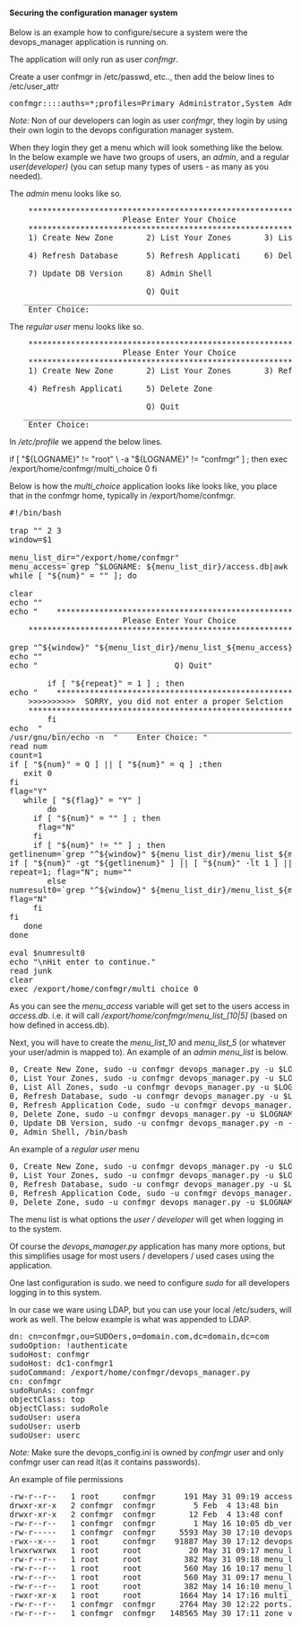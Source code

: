 <h4>Securing the configuration manager system</h4>

Below is an example how to configure/secure a system were the devops_manager application is running on.

The application will only run as user <i>confmgr</i>.

Create a user confmgr in /etc/passwd, etc.., then add the below lines to /etc/user_attr
<pre>
confmgr::::auths=*;profiles=Primary Administrator,System Administrator,Zone Cold Migration,Zone Migration,Zone Configuration,Zone Security,All;defaultpriv=all;lock_after_retries=no
</pre>

<i>Note:</i> Non of our developers can login as user <i>confmgr</i>, they login by using their own login to the devops configuration manager system.

When they login they get a menu which will look something like the below.
In the below example we have two groups of users, an <i>admin</i>, and a regular <i>user(developer)</i> (you can setup many types of users - as many as you needed).

The <i>admin</i> menu looks like so.
<pre>
    *******************************************************************
                        Please Enter Your Choice
    *******************************************************************
    1) Create New Zone       2) List Your Zones       3) List All Zones

    4) Refresh Database      5) Refresh Applicati     6) Delete Zone

    7) Update DB Version     8) Admin Shell

                             Q) Quit
   ____________________________________________________________________
    Enter Choice:
</pre>

The <i>regular user</i> menu looks like so.
<pre>
    *******************************************************************
                        Please Enter Your Choice
    *******************************************************************
    1) Create New Zone       2) List Your Zones       3) Refresh Database

    4) Refresh Applicati     5) Delete Zone

                             Q) Quit
   ____________________________________________________________________
    Enter Choice:
</pre>

In <i>/etc/profile</i> we append the below lines.

if [ "${LOGNAME}" != "root" \
   -a "${LOGNAME}" != "confmgr" ] ; then
    exec /export/home/confmgr/multi_choice 0
fi

Below is how the <i>multi_choice</i> application looks like looks like, you place that in the confmgr home, typically in /export/home/confmgr.
<pre>
#!/bin/bash

trap "" 2 3
window=$1

menu_list_dir="/export/home/confmgr"
menu_access=`grep ^$LOGNAME: ${menu_list_dir}/access.db|awk -F\: '{print $2}'`
while [ "${num}" = "" ]; do

clear
echo ""
echo "    *******************************************************************
                        Please Enter Your Choice
    *******************************************************************"

grep "^${window}" "${menu_list_dir}/menu_list_${menu_access}" |awk -F\, '{print $2}' |pr -3 -a -n\) -d -t -w76
echo ""
echo "                             Q) Quit"

        if [ "${repeat}" = 1 ] ; then
echo "    *******************************************************************
    >>>>>>>>>>  SORRY, you did not enter a proper Selction  <<<<<<<<<<<
    *******************************************************************"
        fi
echo  "   ____________________________________________________________________"
/usr/gnu/bin/echo -n  "    Enter Choice: "
read num
count=1
if [ "${num}" = Q ] || [ "${num}" = q ] ;then
   exit 0
fi
flag="Y"
   while [ "${flag}" = "Y" ]
        do
     if [ "${num}" = "" ] ; then
      flag="N"
     fi
     if [ "${num}" != "" ] ; then
getlinenum=`grep "^${window}" ${menu_list_dir}/menu_list_${menu_access} |wc -l |awk '{print $1}'`
if [ "${num}" -gt "${getlinenum}" ] || [ "${num}" -lt 1 ] || [ "${num}" = "" ] ; then
repeat=1; flag="N"; num=""
        else
numresult0=`grep "^${window}" ${menu_list_dir}/menu_list_${menu_access} | head -${num} | tail -1 |awk -F\, '{print $3}'`
flag="N"
     fi
fi
   done
done

eval $numresult0
echo "\nHit enter to continue."
read junk
clear
exec /export/home/confmgr/multi_choice 0
</pre>

As you can see the <i>menu_access</i> variable will get set to the users access in <i>access.db</i>. i.e. it will call <i>/export/home/confmgr/menu_list_[10|5]</i> (based on how defined in access.db).

Next, you will have to create the <i>menu_list_10</i> and <i>menu_list_5</i> (or whatever your user/admin is mapped to).
An example of an <i>admin menu_list</i> is below.
<pre>
0, Create New Zone, sudo -u confmgr devops_manager.py -u $LOGNAME -p -i
0, List Your Zones, sudo -u confmgr devops_manager.py -u $LOGNAME -p -l
0, List All Zones, sudo -u confmgr devops_manager.py -u $LOGNAME -p -l det -a
0, Refresh Database, sudo -u confmgr devops_manager.py -u $LOGNAME -p -r db -i
0, Refresh Application Code, sudo -u confmgr devops_manager.py -u $LOGNAME -p -r app -i
0, Delete Zone, sudo -u confmgr devops_manager.py -u $LOGNAME -p -d -i
0, Update DB Version, sudo -u confmgr devops_manager.py -n -u $LOGNAME -p
0, Admin Shell, /bin/bash
</pre>

An example of a <i>regular user</i> menu
<pre>
0, Create New Zone, sudo -u confmgr devops_manager.py -u $LOGNAME -p -i
0, List Your Zones, sudo -u confmgr devops_manager.py -u $LOGNAME -p -l
0, Refresh Database, sudo -u confmgr devops_manager.py -u $LOGNAME -p -r db -i
0, Refresh Application Code, sudo -u confmgr devops_manager.py -u $LOGNAME -p -r app -i
0, Delete Zone, sudo -u confmgr devops_manager.py -u $LOGNAME -p -d -i
</pre>

The menu list is what options the <i>user / developer</i> will get when logging in to the system.

Of course the <i>devops_manager.py</i> application has many more options, but this simplifies usage for most users / developers / used cases using the application.

One last configuration is sudo. we need to configure <i>sudo</i> for all developers logging in to this system.

In our case we ware using LDAP, but you can use your local /etc/suders, will work as well.
The below example is what was appended to LDAP.
<pre>
dn: cn=confmgr,ou=SUDOers,o=domain.com,dc=domain,dc=com
sudoOption: !authenticate
sudoHost: confmgr
sudoHost: dc1-confmgr1
sudoCommand: /export/home/confmgr/devops_manager.py
cn: confmgr
sudoRunAs: confmgr
objectClass: top
objectClass: sudoRole
sudoUser: usera
sudoUser: userb
sudoUser: userc
</pre>

<i>Note:</i> Make sure the devops_config.ini is owned by <i>confmgr</i> user and only confmgr user can read it(as it contains passwords).

An example of file permissions
<pre>
-rw-r--r--   1 root     confmgr      191 May 31 09:19 access.db
drwxr-xr-x   2 confmgr  confmgr        5 Feb  4 13:48 bin
drwxr-xr-x   2 confmgr  confmgr       12 Feb  4 13:48 conf
-rw-r--r--   1 confmgr  confmgr        1 May 16 10:05 db_version.ini
-rw-r-----   1 confmgr  confmgr     5593 May 30 17:10 devops_config.ini
-rwx--x---   1 root     confmgr    91887 May 30 17:12 devops_manager.py
lrwxrwxrwx   1 root     root          20 May 31 09:17 menu_list_10 -> menu_list_superAdmin
-rw-r--r--   1 root     root         382 May 31 09:18 menu_list_5
-rw-r--r--   1 root     root         560 May 16 10:17 menu_list_admin
-rw-r--r--   1 root     root         560 May 31 09:17 menu_list_superAdmin
-rw-r--r--   1 root     root         382 May 14 16:10 menu_list_user
-rwxr-xr-x   1 root     root        1664 May 14 17:16 multi_choice
-rw-r--r--   1 confmgr  confmgr     2764 May 30 12:22 ports.db
-rw-r--r--   1 confmgr  confmgr   148565 May 30 17:11 zone_vm.log
</pre>
